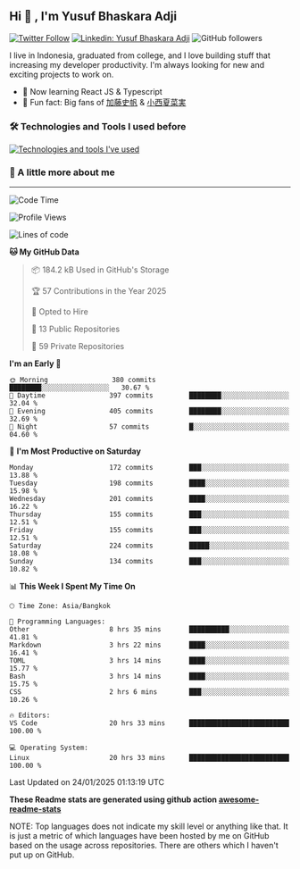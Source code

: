 ## Hi 👋 , I'm Yusuf Bhaskara Adji

[![Twitter Follow](https://img.shields.io/twitter/follow/frelein_asli?label=Follow)](https://twitter.com/intent/follow?screen_name=frelein_asli)
[![Linkedin: Yusuf Bhaskara Adji](https://img.shields.io/badge/-yusufadji-blue?style=flat-square&logo=Linkedin&logoColor=white&link=https://www.linkedin.com/in/yusuf-bhaskara-adji/)](https://www.linkedin.com/in/yusuf-bhaskara-adji/)
![GitHub followers](https://img.shields.io/github/followers/yusufadji?label=Follow&style=social)

I live in Indonesia, graduated from college, and I love building stuff that increasing my developer productivity. I'm always looking for new and exciting projects to work on.

- 🌱 Now learning React JS & Typescript
- 🐻 Fun fact: Big fans of [加藤史帆](https://www.instagram.com/katoshi.official/) & [小西夏菜実](https://www.instagram.com/konishi773_official/)

### 🛠️ Technologies and Tools I used before

[![Technologies and tools I've used](https://skillicons.dev/icons?i=html,css,js,ts,php,python,kotlin,tailwind,bootstrap,next,express,sequelize,mysql,prisma,firebase,vercel,vscode,androidstudio,bash,git,postman,figma,docker,linux&perline=12)](#)

### 🐣 A little more about me

---

<!--START_SECTION:waka-->
![Code Time](http://img.shields.io/badge/Code%20Time-1%2C278%20hrs%2015%20mins-blue)

![Profile Views](http://img.shields.io/badge/Profile%20Views-0-blue)

![Lines of code](https://img.shields.io/badge/From%20Hello%20World%20I%27ve%20Written-816.6%20thousand%20lines%20of%20code-blue)

**🐱 My GitHub Data** 

> 📦 184.2 kB Used in GitHub's Storage 
 > 
> 🏆 57 Contributions in the Year 2025
 > 
> 💼 Opted to Hire
 > 
> 📜 13 Public Repositories 
 > 
> 🔑 59 Private Repositories 
 > 
**I'm an Early 🐤** 

```text
🌞 Morning                380 commits         ████████░░░░░░░░░░░░░░░░░   30.67 % 
🌆 Daytime                397 commits         ████████░░░░░░░░░░░░░░░░░   32.04 % 
🌃 Evening                405 commits         ████████░░░░░░░░░░░░░░░░░   32.69 % 
🌙 Night                  57 commits          █░░░░░░░░░░░░░░░░░░░░░░░░   04.60 % 
```
📅 **I'm Most Productive on Saturday** 

```text
Monday                   172 commits         ███░░░░░░░░░░░░░░░░░░░░░░   13.88 % 
Tuesday                  198 commits         ████░░░░░░░░░░░░░░░░░░░░░   15.98 % 
Wednesday                201 commits         ████░░░░░░░░░░░░░░░░░░░░░   16.22 % 
Thursday                 155 commits         ███░░░░░░░░░░░░░░░░░░░░░░   12.51 % 
Friday                   155 commits         ███░░░░░░░░░░░░░░░░░░░░░░   12.51 % 
Saturday                 224 commits         █████░░░░░░░░░░░░░░░░░░░░   18.08 % 
Sunday                   134 commits         ███░░░░░░░░░░░░░░░░░░░░░░   10.82 % 
```


📊 **This Week I Spent My Time On** 

```text
🕑︎ Time Zone: Asia/Bangkok

💬 Programming Languages: 
Other                    8 hrs 35 mins       ██████████░░░░░░░░░░░░░░░   41.81 % 
Markdown                 3 hrs 22 mins       ████░░░░░░░░░░░░░░░░░░░░░   16.41 % 
TOML                     3 hrs 14 mins       ████░░░░░░░░░░░░░░░░░░░░░   15.77 % 
Bash                     3 hrs 14 mins       ████░░░░░░░░░░░░░░░░░░░░░   15.75 % 
CSS                      2 hrs 6 mins        ███░░░░░░░░░░░░░░░░░░░░░░   10.26 % 

🔥 Editors: 
VS Code                  20 hrs 33 mins      █████████████████████████   100.00 % 

💻 Operating System: 
Linux                    20 hrs 33 mins      █████████████████████████   100.00 % 
```


 Last Updated on 24/01/2025 01:13:19 UTC
<!--END_SECTION:waka-->

**These Readme stats are generated using github action [awesome-readme-stats](https://github.com/anmol098/waka-readme-stats)**

NOTE: Top languages does not indicate my skill level or anything like that. It is just a metric of which languages have been hosted by me on GitHub based on the usage across repositories. There are others which I haven't put up on GitHub.
